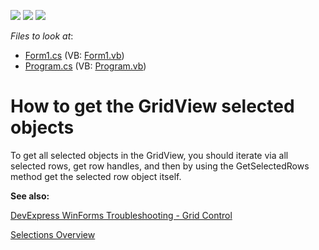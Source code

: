 <!-- default badges list -->
![](https://img.shields.io/endpoint?url=https://codecentral.devexpress.com/api/v1/VersionRange/128628983/13.1.4%2B)
[![](https://img.shields.io/badge/Open_in_DevExpress_Support_Center-FF7200?style=flat-square&logo=DevExpress&logoColor=white)](https://supportcenter.devexpress.com/ticket/details/E994)
[![](https://img.shields.io/badge/📖_How_to_use_DevExpress_Examples-e9f6fc?style=flat-square)](https://docs.devexpress.com/GeneralInformation/403183)
<!-- default badges end -->
<!-- default file list -->
*Files to look at*:

* [Form1.cs](./CS/WindowsApplication1/Form1.cs) (VB: [Form1.vb](./VB/WindowsApplication1/Form1.vb))
* [Program.cs](./CS/WindowsApplication1/Program.cs) (VB: [Program.vb](./VB/WindowsApplication1/Program.vb))
<!-- default file list end -->
# How to get the GridView selected objects


<p>To get all selected objects in the GridView, you should iterate via all selected rows, get row handles, and then by using the GetSelectedRows method get the selected row object itself.<br />
  
<b>See also:</b>
  
[DevExpress WinForms Troubleshooting - Grid Control](https://go.devexpress.com/CheatSheets_WinForms_Examples_T934742.aspx)
  
[Selections Overview](http://documentation.devexpress.com/#WindowsForms/CustomDocument711)

<br/>


